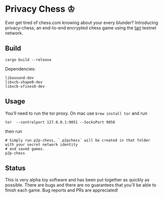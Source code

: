# Privacy Chess ♔

Ever get tired of chess.com knowing about your every blunder? Introducing privacy-chess, an end-to-end encrypted chess game
using the [tari](https://github.com/tari-project/tari) testnet network.

## Build

`cargo build --release`

Dependencies: 

```
libasound-dev 
libxcb-shape0-dev
libxcb-xfixes0-dev
```

## Usage

You'll need to run the tor proxy. On mac use `brew install tor` and run

```shell
tor  --controlport 127.0.0.1:9051 --SocksPort 9050 
```

then run

```shell
# Simply run p2p-chess, `.p2pchess` will be created in that folder with your secret network identity
# and saved games.
p2p-chess
```

## Status

This is very alpha toy software and has been put together as quickly as possible. There are bugs and there are
no guarantees that you'll be able to finish each game. Bug reports and PRs are appreciated!
